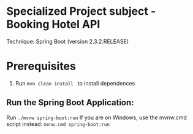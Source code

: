 # Specialized Project subject - Booking Hotel API
Technique: Spring Boot (version 2.3.2.RELEASE)
# Prerequisites
1. Run `mvn clean install ` to install dependences
## Run the Spring Boot Application:
Run `./mvnw spring-boot:run` 
If you are on Windows, use the mvnw.cmd script instead: `mvnw.cmd spring-boot:run` 
